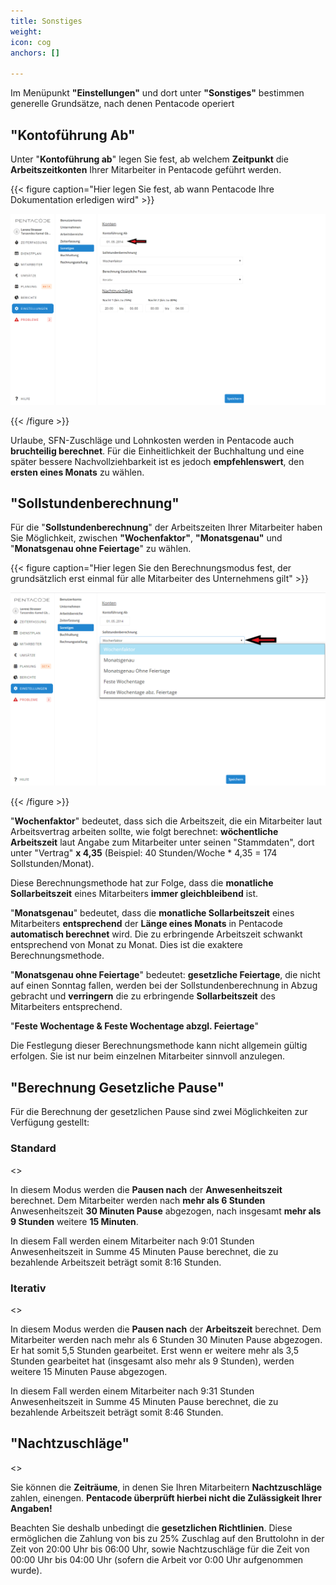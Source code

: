 ```yaml
---
title: Sonstiges
weight: 
icon: cog
anchors: []

---
```

Im Menüpunkt **"Einstellungen"** und dort unter **"Sonstiges"** bestimmen generelle Grundsätze, nach denen Pentacode operiert

## "Kontoführung Ab"

Unter "**Kontoführung ab**" legen Sie fest, ab welchem **Zeitpunkt** die **Arbeitszeitkonten** Ihrer Mitarbeiter in Pentacode geführt werden.

{{< figure caption="Hier legen Sie fest, ab wann Pentacode Ihre Dokumentation erledigen wird" >}}

![](/uploads/konto-ab.png)

{{< /figure >}}

Urlaube, SFN-Zuschläge und Lohnkosten werden in Pentacode auch **bruchteilig berechnet**. Für die Einheitlichkeit der Buchhaltung und eine später bessere Nachvollziehbarkeit ist es jedoch **empfehlenswert**, den **ersten eines Monats** zu wählen.

## "Sollstundenberechnung"

Für die "**Sollstundenberechnung**" der Arbeitszeiten Ihrer Mitarbeiter haben Sie Möglichkeit, zwischen **"Wochenfaktor"**, **"Monatsgenau"** und "**Monatsgenau ohne Feiertage**" zu wählen.

{{< figure caption="Hier legen Sie den Berechnungsmodus fest, der grundsätzlich erst einmal für alle Mitarbeiter des Unternehmens gilt" >}}

![](/uploads/sollstundenberechnung.png)

{{< /figure >}}

"**Wochenfaktor**" bedeutet, dass sich die Arbeitszeit, die ein Mitarbeiter laut Arbeitsvertrag arbeiten sollte, wie folgt berechnet: **wöchentliche Arbeitszeit** laut Angabe zum Mitarbeiter unter seinen "Stammdaten", dort unter "Vertrag" **x 4,35** (Beispiel: 40 Stunden/Woche * 4,35 = 174 Sollstunden/Monat).

Diese Berechnungsmethode hat zur Folge, dass die **monatliche Sollarbeitszeit** eines Mitarbeiters **immer gleichbleibend** ist.

"**Monatsgenau**" bedeutet, dass die **monatliche Sollarbeitszeit** eines Mitarbeiters **entsprechend** der **Länge eines Monats** in Pentacode **automatisch berechnet** wird. Die zu erbringende Arbeitszeit schwankt entsprechend von Monat zu Monat. Dies ist die exaktere Berechnungsmethode.

"**Monatsgenau ohne Feiertage**" bedeutet: **gesetzliche Feiertage**, die nicht auf einen Sonntag fallen, werden bei der Sollstundenberechnung in Abzug gebracht und **verringern** die zu erbringende **Sollarbeitszeit** des Mitarbeiters entsprechend.

"**Feste Wochentage & Feste Wochentage abzgl. Feiertage**"

Die Festlegung dieser Berechnungsmethode kann nicht allgemein gültig erfolgen. Sie ist  nur beim einzelnen Mitarbeiter sinnvoll anzulegen.

## "Berechnung Gesetzliche Pause"

Für die Berechnung der gesetzlichen Pause sind zwei Möglichkeiten zur Verfügung gestellt:

### Standard

<<Screenshot>>

In diesem Modus werden die **Pausen nach** der **Anwesenheitszeit** berechnet. Dem Mitarbeiter werden nach **mehr als 6 Stunden** Anwesenheitszeit **30 Minuten Pause** abgezogen, nach insgesamt **mehr als 9 Stunden** weitere **15 Minuten**.

In diesem Fall werden einem Mitarbeiter nach 9:01 Stunden Anwesenheitszeit in Summe 45 Minuten Pause berechnet, die zu bezahlende Arbeitszeit beträgt somit 8:16 Stunden.

### Iterativ

<<Screenshot>>

In diesem Modus werden die **Pausen nach** der **Arbeitszeit** berechnet. Dem Mitarbeiter werden nach mehr als 6 Stunden 30 Minuten Pause abgezogen. Er hat somit 5,5 Stunden gearbeitet. Erst wenn er weitere mehr als 3,5 Stunden gearbeitet hat (insgesamt also mehr als 9 Stunden), werden weitere 15 Minuten Pause abgezogen.

In diesem Fall werden einem Mitarbeiter nach 9:31 Stunden Anwesenheitszeit in Summe 45 Minuten Pause berechnet, die zu bezahlende Arbeitszeit beträgt somit 8:46 Stunden.

## "Nachtzuschläge"

<<Screenshot>>

Sie können die **Zeiträume**, in denen Sie Ihren Mitarbeitern **Nachtzuschläge** zahlen, einengen. **Pentacode überprüft hierbei nicht die Zulässigkeit Ihrer Angaben!**

Beachten Sie deshalb unbedingt die **gesetzlichen Richtlinien**. Diese ermöglichen die Zahlung von bis zu 25% Zuschlag auf den Bruttolohn in der Zeit von 20:00 Uhr bis 06:00 Uhr, sowie Nachtzuschläge für die Zeit von 00:00 Uhr bis 04:00 Uhr (sofern die Arbeit vor 0:00 Uhr aufgenommen wurde).